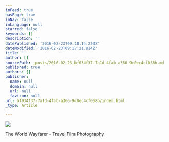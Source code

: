 ```yaml
---
inFeed: true
hasPage: true
inNav: false
inLanguage: null
starred: false
keywords: []
description: ''
datePublished: '2016-02-23T09:18:14.220Z'
dateModified: '2016-02-23T09:17:21.814Z'
title: ''
author: []
sourcePath: _posts/2016-02-23-bf034f37-7a1d-4fab-a366-9c0ec4cf068b.md
published: true
authors: []
publisher:
  name: null
  domain: null
  url: null
  favicon: null
url: bf034f37-7a1d-4fab-a366-9c0ec4cf068b/index.html
_type: Article

---
```

![](https://s3-us-west-2.amazonaws.com/the-grid-img/p/97643b1753685fbcbc4c6bd85522437f409e8df9.jpg)

The World Wayfarer - Travel Film Photography